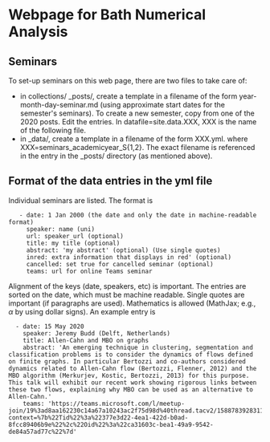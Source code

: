 # Webpage for Bath Numerical Analysis 

## Seminars
To set-up seminars on this web page, there are two files to take care of:
- in collections/ _posts/, create a template in a filename of the form year-month-day-seminar.md (using  approximate start dates for the semester's seminars). To create a new semester, copy from one of the 2020 posts. Edit the entries. In datafile=site.data.XXX, XXX is the name of  the following file.
- in _data/, create a template in a filename of the form XXX.yml. where XXX=seminars_academicyear_S{1,2}. The exact filename is referenced in the entry in the _posts/ directory (as mentioned above).

## Format of the data entries in the yml file

Individual seminars are listed. The format is
       
       - date: 1 Jan 2000 (the date and only the date in machine-readable format)
         speaker: name (uni)
         url: speaker_url (optional)
         title: my title (optional) 
         abstract: 'my abstract' (optional) (Use single quotes)
         inred: extra information that displays in red' (optional)
         cancelled: set true for cancelled seminar (optional)
         teams: url for online Teams seminar

Alignment of the keys (date, speakers, etc) is important. The entries are sorted on the date, which must be machine readable. Single quotes are important (if paragraphs are used). Mathematics is allowed (MathJax; e.g.,  $\alpha$ by using dollar signs).
An example entry is

      - date: 15 May 2020
        speaker: Jeremy Budd (Delft, Netherlands)
        title: Allen-Cahn and MBO on graphs 
        abstract: 'An emerging technique in clustering, segmentation and classification problems is to consider the dynamics of flows defined on finite graphs. In particular Bertozzi and co-authors considered dynamics related to Allen-Cahn flow (Bertozzi, Flenner, 2012) and the MBO algorithm (Merkurjev, Kostic, Bertozzi, 2013) for this purpose. This talk will exhibit our recent work showing rigorous links between these two flows, explaining why MBO can be used as an alternative to Allen-Cahn.'
        teams: 'https://teams.microsoft.com/l/meetup-join/19%3ad8aa162230c14a67a10243ac2f75d98d%40thread.tacv2/1588783928311?context=%7b%22Tid%22%3a%22377e3d22-4ea1-422d-b0ad-8fcc89406b9e%22%2c%22Oid%22%3a%22ca31603c-bea1-49a9-9542-de84a57ad77c%22%7d'

